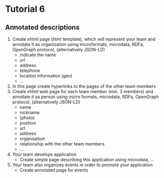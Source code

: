 # Tutorial 6
## Annotated descriptions

1. Create xhtml page (html template), which will represent your team and annotate it as organization using  microformats, microdata, RDFa, OpenGraph protocol, (alternatively JSON-LD)
    - indicate the name
    - url
    - address
    - telephone
    - location information (geo)
    - …​
2. In this page create hyperlinks to the pages of the other team members
3. Create xhtml web page for each team member (min. 3 members) and annotate it as person using micro formats, microdata, RDFa, OpenGraph protocol, (alternatively JSON-LD)
    - name
    - nickname
    - (photo)
    - position
    - url
    - address
    - organisation
    - relationship with the other team members
    - …​
4. Your team develops application
    - Create simple page describing this application using microdata, …​
5. Your team also organizes events in order to promote your application
    - Create annotated page for events